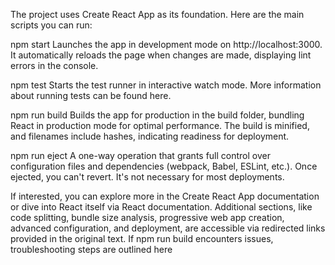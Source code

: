 
The project uses Create React App as its foundation. Here are the main scripts you can run:

npm start
Launches the app in development mode on http://localhost:3000. It automatically reloads the page when changes are made, displaying lint errors in the console.

npm test
Starts the test runner in interactive watch mode. More information about running tests can be found here.

npm run build
Builds the app for production in the build folder, bundling React in production mode for optimal performance. The build is minified, and filenames include hashes, indicating readiness for deployment.

npm run eject
A one-way operation that grants full control over configuration files and dependencies (webpack, Babel, ESLint, etc.). Once ejected, you can't revert. It's not necessary for most deployments.

If interested, you can explore more in the Create React App documentation or dive into React itself via React documentation. Additional sections, like code splitting, bundle size analysis, progressive web app creation, advanced configuration, and deployment, are accessible via redirected links provided in the original text. If npm run build encounters issues, troubleshooting steps are outlined here
 
 
